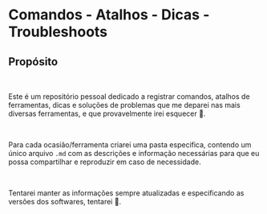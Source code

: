 # Comandos - Atalhos - Dicas - Troubleshoots

## **Propósito**

&nbsp;

Este é um repositório pessoal dedicado a registrar comandos, atalhos de ferramentas, dicas e soluções de problemas que me deparei nas mais diversas ferramentas, e que provavelmente irei esquecer 😬.

&nbsp;

Para cada ocasião/ferramenta criarei uma pasta especifica, contendo um único arquivo `.md` com as descrições e informação necessárias para que eu possa compartilhar e reproduzir em caso de necessidade.

&nbsp;

Tentarei manter as informações sempre atualizadas e especificando as versões dos softwares, tentarei 😬.